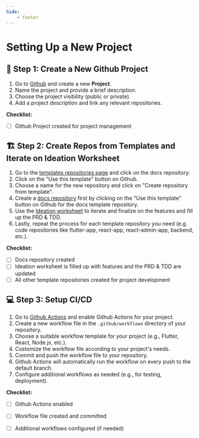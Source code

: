 ```yaml
---
hide:
    - footer
---
```

# Setting Up a New Project

## 🚀 Step 1: Create a New Github Project

1. Go to [Github](https://github.com) and create a new **Project**.
2. Name the project and provide a brief description.
3. Choose the project visibility (public or private).
4. Add a project description and link any relevant repositories.

**Checklist:**

- [ ] Github Project created for project management

## 🏗️ Step 2: Create Repos from Templates and Iterate on Ideation Worksheet

1. Go to the [templates repositories page](/new-project-kit/templates_repos/) and click on the docs repository.
2. Click on the "Use this template" button on Github.
3. Choose a name for the new repository and click on "Create repository from template".
4. Create a [docs repository]() first by clicking on the "Use this template" button on Github for the docs template repository.
5. Use the [Ideation worksheet](/new-project-kit/docs-template/docs/project-docs/discovery_and_ideation_worksheet_template/) to iterate and finalize on the features and fill up the PRD & TDD.
6. Lastly, repeat the process for each template repository you need (e.g. code repositories like flutter-app, react-app, react-admin-app, backend, etc.).

**Checklist:**

- [ ] Docs repository created
- [ ] Ideation worksheet is filled up with features and the PRD & TDD are updated
- [ ] All other template repositories created for project development

## 💻 Step 3: Setup CI/CD

1. Go to [Github Actions](https://github.com/features/actions) and enable Github Actions for your project.
2. Create a new workflow file in the `.github/workflows` directory of your repository.
3. Choose a suitable workflow template for your project (e.g., Flutter, React, Node.js, etc.).
4. Customize the workflow file according to your project's needs.
5. Commit and push the workflow file to your repository.
6. Github Actions will automatically run the workflow on every push to the default branch.
7. Configure additional workflows as needed (e.g., for testing, deployment).

**Checklist:**

- [ ] Github Actions enabled
- [ ] Workflow file created and committed
- [ ] Additional workflows configured (if needed)

